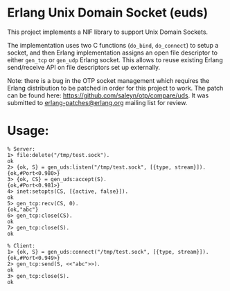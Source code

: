 Erlang Unix Domain Socket (euds)
================================

This project implements a NIF library to support Unix Domain Sockets.

The implementation uses two C functions (`do_bind`, `do_connect`) to setup
a socket, and then Erlang implementation assigns an open file descriptor
to either `gen_tcp` or `gen_udp` Erlang socket. This allows to reuse
existing Erlang send/receive API on file descriptors set up externally.

Note: there is a bug in the OTP socket management which requires the Erlang
distribution to be patched in order for this project to work. The patch can
be found here: https://github.com/saleyn/otp/compare/uds.  It was submitted
to erlang-patches@erlang.org mailing list for review.

Usage:
======

    % Server:
    1> file:delete("/tmp/test.sock").
    ok
    2> {ok, S} = gen_uds:listen("/tmp/test.sock", [{type, stream}]).
    {ok,#Port<0.980>}
    3> {ok, CS} = gen_uds:accept(S).
    {ok,#Port<0.981>}
    4> inet:setopts(CS, [{active, false}]).
    ok
    5> gen_tcp:recv(CS, 0).
    {ok,"abc"}
    6> gen_tcp:close(CS).
    ok
    7> gen_tcp:close(S).
    ok

    % Client:
    1> {ok, S} = gen_uds:connect("/tmp/test.sock", [{type, stream}]).
    {ok,#Port<0.949>}
    2> gen_tcp:send(S, <<"abc">>).
    ok
    3> gen_tcp:close(S).
    ok


